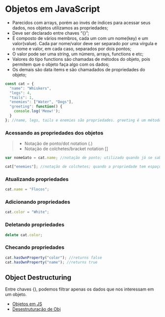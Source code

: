 # Objetos em JavaScript
- Parecidos com arrays, porém ao invés de índices para acessar seus dados, nos objetos utilizamos as propriedades;   
- Deve ser declarado entre chaves “{}”;  
- É composto de vários membros, cada um  com um nome(key) e um valor(value). Cada par nome/valor deve ser separado por uma vírgula e o nome e valor, em cada caso, separados por dois pontos;  
- O valor pode ser uma string, um número, arrays, functions e etc;  
- Valores do tipo functions são chamadas de métodos do objeto, pois permitem que o objeto faça algo com os dados;  
- Os demais são data items e são chamadados de propriedades do objeto;  

```js
const cat = {
  "name": "Whiskers", 
  "legs": 4,
  "tails": 1,
  "enemies": ["Water", "Dogs"],
  "greeting": function() {
    console.log('Meow!');
  }
}; //name, legs, tails e enemies são propriedades. greeting é um método
```

###  Acessando as propriedades dos objetos
>- Notação de ponto/dot notation (.)
>- Notação de colchetes/bracket notation []

```js
var nomeGato = cat.name; //notação de ponto; utilizado quando já se sabe o nome da propriedade que quer acessar;

cat["enemies"]; //notação de colchetes; quando a propriedade tem espaço no nome deve-se utilizar notação de colchetes e aspas;
```
### Atualizando propriedades
```js
cat.name = "Flocos";
```

### Adicionando propriedades
```js
cat.color = "White";
```

### Deletando propriedades
```js
delete cat.color;
```

### Checando propriedades
```js
cat.hasOwnProperty("color"); //returns false
cat.hasOwnProperty("name"); //returns true
```

## Object Destructuring
Entre chaves {}, podemos filtrar apenas os dados que nos interessam em um objeto.

- [Objetos em JS](https://developer.mozilla.org/pt-BR/docs/Web/JavaScript/Guide/Working_with_Objects)
- [Desestruturação de Obj](https://www.digitalocean.com/community/tutorials/understanding-destructuring-rest-parameters-and-spread-syntax-in-javascript-pt)
